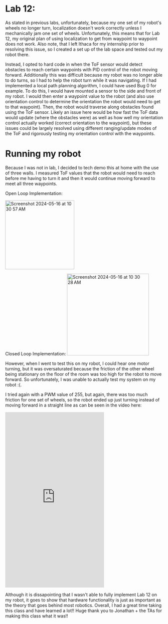 # Lab 12:

As stated in previous labs, unfortunately, because my one set of my robot's wheels no longer turn, localization doesn't work correctly unless I mechanically jam one set of wheels. Unfortunately, this means that for Lab 12, my original plan of using localization to get from waypoint to waypoint does not work. Also note, that I left Ithaca for my internship prior to resolving this issue, so I created a set up of the lab space and tested out my robot there.

Instead, I opted to hard code in when the ToF sensor would detect obstacles to reach certain waypoints with PID control of the robot moving forward. Additionally this was difficult because my robot was no longer able to do turns, so I had to help the robot turn while it was navigating. If I had implemented a local path planning algorithm, I could have used Bug 0 for example. To do this, I would have mounted a sensor to the side and front of my robot. I would then enter a waypoint value to the robot (and also use orientation control to determine the orientation the robot would need to get to that waypoint). Then, the robot would traverse along obstacles found using the ToF sensor. Likely an issue here would be how fast the ToF data would update (where the obstacles were) as well as how well my orientation control actually worked (correct orientation to the waypoint), but these issues could be largely resolved using different ranging/update modes of the ToF and rigorously testing my orientation control with the waypoints.

# Running my robot

Because I was not in lab, I decided to tech demo this at home with the use of three walls. I measured ToF values that the robot would need to reach before me having to turn it and then it would continue moving forward to meet all three waypoints.

Open Loop Implementation:

<img width="220" alt="Screenshot 2024-05-16 at 10 30 57 AM" src="https://github.com/ns14/ns14.github.io/assets/65001356/c04b0e3d-f7fc-42c8-8d6b-d633b80fbdb9">

Closed Loop Implementation:
<img width="261" alt="Screenshot 2024-05-16 at 10 30 28 AM" src="https://github.com/ns14/ns14.github.io/assets/65001356/c6e27a82-246b-4e7d-bc73-67f42fffb7a4">

However, when I went to test this on my robot, I could hear one motor turning, but it was oversaturated because the friction of the other wheel being stationary on the floor of the room was too high for the robot to move forward. So unfortunately, I was unable to actually test my system on my robot :(.

I tried again with a PWM value of 255, but again, there was too much friction for one set of wheels, so the robot ended up just turning instead of moving forward in a straight line as can be seen in the video here:

<iframe width="315" height="560"
src="https://youtube.com/embed/6LASNBySUm8?feature=share"
title="YouTube video player"
frameborder="0"
allow="accelerometer; autoplay; clipboard-write; encrypted-media; gyroscope; picture-in-picture; web-share"
allowfullscreen></iframe>

Although it is dissapointing that I wasn't able to fully implement Lab 12 on my robot, it goes to show that hardware functionality is just as important as the theory that goes behind most robotics. Overall, I had a great time taking this class and have learned a lot!! Huge thank you to Jonathan + the TAs for making this class what it was!!
